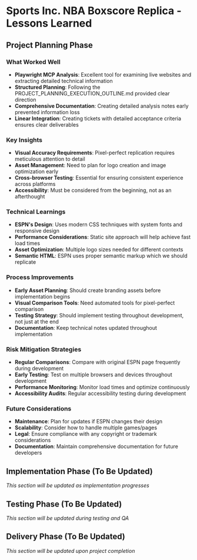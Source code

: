 # Sports Inc. NBA Boxscore Replica - Lessons Learned

## Project Planning Phase

### What Worked Well
- **Playwright MCP Analysis**: Excellent tool for examining live websites and extracting detailed technical information
- **Structured Planning**: Following the PROJECT_PLANNING_EXECUTION_OUTLINE.md provided clear direction
- **Comprehensive Documentation**: Creating detailed analysis notes early prevented information loss
- **Linear Integration**: Creating tickets with detailed acceptance criteria ensures clear deliverables

### Key Insights
- **Visual Accuracy Requirements**: Pixel-perfect replication requires meticulous attention to detail
- **Asset Management**: Need to plan for logo creation and image optimization early
- **Cross-browser Testing**: Essential for ensuring consistent experience across platforms
- **Accessibility**: Must be considered from the beginning, not as an afterthought

### Technical Learnings
- **ESPN's Design**: Uses modern CSS techniques with system fonts and responsive design
- **Performance Considerations**: Static site approach will help achieve fast load times
- **Asset Optimization**: Multiple logo sizes needed for different contexts
- **Semantic HTML**: ESPN uses proper semantic markup which we should replicate

### Process Improvements
- **Early Asset Planning**: Should create branding assets before implementation begins
- **Visual Comparison Tools**: Need automated tools for pixel-perfect comparison
- **Testing Strategy**: Should implement testing throughout development, not just at the end
- **Documentation**: Keep technical notes updated throughout implementation

### Risk Mitigation Strategies
- **Regular Comparisons**: Compare with original ESPN page frequently during development
- **Early Testing**: Test on multiple browsers and devices throughout development
- **Performance Monitoring**: Monitor load times and optimize continuously
- **Accessibility Audits**: Regular accessibility testing during development

### Future Considerations
- **Maintenance**: Plan for updates if ESPN changes their design
- **Scalability**: Consider how to handle multiple games/pages
- **Legal**: Ensure compliance with any copyright or trademark considerations
- **Documentation**: Maintain comprehensive documentation for future developers

## Implementation Phase (To Be Updated)
*This section will be updated as implementation progresses*

## Testing Phase (To Be Updated)
*This section will be updated during testing and QA*

## Delivery Phase (To Be Updated)
*This section will be updated upon project completion*
